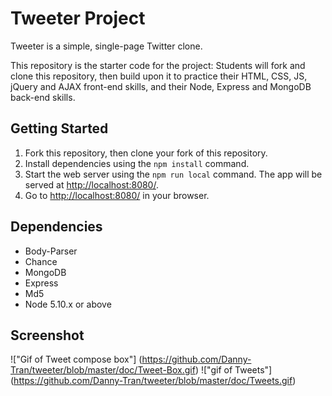 # Tweeter Project

Tweeter is a simple, single-page Twitter clone.

This repository is the starter code for the project: Students will fork and clone this repository, then build upon it to practice their HTML, CSS, JS, jQuery and AJAX front-end skills, and their Node, Express and MongoDB back-end skills.

## Getting Started

1. Fork this repository, then clone your fork of this repository.
2. Install dependencies using the `npm install` command.
3. Start the web server using the `npm run local` command. The app will be served at <http://localhost:8080/>.
4. Go to <http://localhost:8080/> in your browser.

## Dependencies
- Body-Parser
- Chance
- MongoDB
- Express
- Md5
- Node 5.10.x or above


## Screenshot
!["Gif of Tweet compose box"] (https://github.com/Danny-Tran/tweeter/blob/master/doc/Tweet-Box.gif)
!["gif of Tweets"] (https://github.com/Danny-Tran/tweeter/blob/master/doc/Tweets.gif)